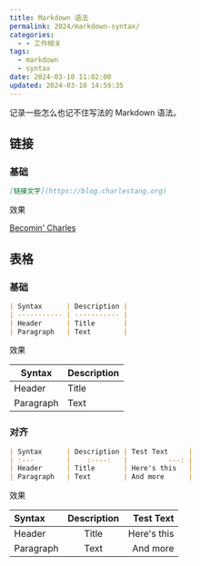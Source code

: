 ```yaml
---
title: Markdown 语法
permalink: 2024/markdown-syntax/
categories:
  - - 工作相关
tags:
  - markdown
  - syntax
date: 2024-03-10 11:02:00
updated: 2024-03-10 14:59:35
---
```


记录一些怎么也记不住写法的 Markdown 语法。

<!--more-->

## 链接

### 基础

```markdown
[链接文字](https://blog.charlestang.org)
```

效果

[Becomin' Charles](https://blog.charlestang.org)


## 表格

### 基础
```markdown
| Syntax      | Description |
| ----------- | ----------- |
| Header      | Title       |
| Paragraph   | Text        |
```

效果

| Syntax      | Description |
| ----------- | ----------- |
| Header      | Title       |
| Paragraph   | Text        |

### 对齐

```markdown
| Syntax      | Description | Test Text     |
| :---        |    :----:   |          ---: |
| Header      | Title       | Here's this   |
| Paragraph   | Text        | And more      |
```

效果

| Syntax      | Description | Test Text     |
| :---        |    :----:   |          ---: |
| Header      | Title       | Here's this   |
| Paragraph   | Text        | And more      |
